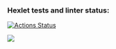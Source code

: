 ### Hexlet tests and linter status:
[![Actions Status](https://github.com/sxkote/frontend-project-44/workflows/hexlet-check/badge.svg)](https://github.com/sxkote/frontend-project-44/actions)

<a href="https://codeclimate.com/github/sxkote/frontend-project-44/maintainability"><img src="https://api.codeclimate.com/v1/badges/768b42b6edabe2ed28ff/maintainability" /></a>
